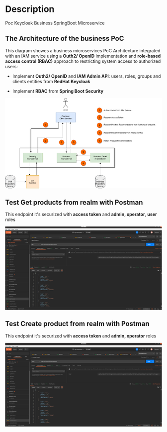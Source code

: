 # Description
Poc Keycloak Business SpringBoot Microservice

## The Architecture of the business PoC

This diagram showes a business microservices PoC Architecture integrated with an IAM service using a **Outh2/ OpenID** implementation and **role-based access control (RBAC)** approach to restricting system access to authorized users:

- Implement **Outh2/ OpenID** and **IAM Admin API**: users, roles, groups and clients entities from **RedHat Keycloak**

- Implement **RBAC** from **Spring Boot Security**

![Architecture](captures/architecture.png "Architecture")

## Test Get products from realm with Postman
This endpoint it's securized with **access token** and **admin, operator**, **user** roles

![Products Postman Test](captures/read_create_product.png "Products Postman Test")

## Test Create product from realm with Postman
This endpoint it's securized with **access token** and **admin, operator** roles

![Create User Product Test](captures/postman_create_product.png "Create Product Postman Test")